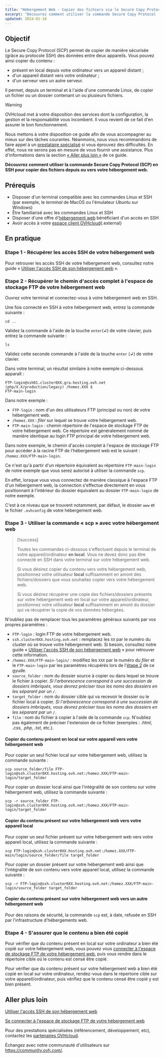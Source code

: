 ```yaml
---
title: "Hébergement Web - Copier des fichiers via le Secure Copy Protocol (SCP)"
excerpt: "Découvrez comment utiliser la commande Secure Copy Protocol (SCP) en SSH pour copier des fichiers depuis ou vers votre hébergement web"
updated: 2024-01-18
---
```


## Objectif

Le Secure Copy Protocol (SCP) permet de copier de manière sécurisée (grâce au protocole SSH) des données entre deux appareils. Vous pouvez ainsi copier du contenu :

- présent en local depuis votre ordinateur vers un appareil distant ;
- d'un appareil distant vers votre ordinateur ;
- d'un serveur vers un autre serveur.

Il permet, depuis un terminal et à l'aide d'une commande Linux, de copier un fichier ou un dossier contenant un ou plusieurs fichiers.

> [!warning]
>
> OVHcloud met à votre disposition des services dont la configuration, la gestion et la responsabilité vous incombent. Il vous revient de ce fait d'en assurer le bon fonctionnement.
> 
> Nous mettons à votre disposition ce guide afin de vous accompagner au mieux sur des tâches courantes. Néanmoins, nous vous recommandons de faire appel à un [prestataire spécialisé](https://partner.ovhcloud.com/fr/directory/) si vous éprouvez des difficultés. En effet, nous ne serons pas en mesure de vous fournir une assistance. Plus d'informations dans la section [« Aller plus loin »](#go-further) de ce guide.
>

**Découvrez comment utiliser la commande Secure Copy Protocol (SCP) en SSH pour copier des fichiers depuis ou vers votre hébergement web.**

## Prérequis

- Disposer d'un terminal compatible avec les commandes Linux et SSH (par exemple, le *terminal* de MacOS ou l'émulateur *Ubuntu* sur Windows)
- Être familiarisé avec les commandes Linux et SSH
- Disposer d'une offre d'[hébergement web](https://www.ovhcloud.com/fr/web-hosting/) bénéficiant d'un accès en SSH
- Avoir accès à votre [espace client OVHcloud](https://www.ovh.com/auth/?action=gotomanager&from=https://www.ovh.com/fr/&ovhSubsidiary=fr){.external}

## En pratique

### Etape 1 - Récupérer les accès SSH de votre hébergement web

Pour retrouver les accès SSH de votre hébergement web, consultez notre guide « [Utiliser l'accès SSH de son hébergement web](/pages/web_cloud/web_hosting/ssh_on_webhosting) ».

### Etape 2 - Récupérer le chemin d'accès complet à l'espace de stockage FTP de votre hébergement web<a name="step2"></a>

Ouvrez votre terminal et connectez-vous à votre hébergement web en SSH.

Une fois connecté en SSH à votre hébergement web, entrez la commande suivante : 

```ssh
cd ..
```

Validez la commande à l'aide de la touche `enter`(↲) de votre clavier, puis entrez la commande suivante :

```ssh
ls
```

Validez cette seconde commande à l'aide de la touche `enter` (↲) de votre clavier.

Dans votre terminal, un résultat similaire à notre exemple ci-dessous apparaît :

```ssh
FTP-login@ssh01.cluster0XX.gra.hosting.ovh.net (php/X.X/production/legacy) /homez.XXX $
FTP-main-login
```

Dans notre exemple :

- `FTP-login` : nom d'un des utilisateurs FTP (principal ou non) de votre hébergement web.
- `/homez.XXX` : *filer* sur lequel se trouve votre hébergement web.
- `FTP-main-login` : chemin répertoire de l'espace de stockage FTP de votre hébergement web. Ce répertoire est généralement nommé de manière identique au login FTP principal de votre hébergement web.

Dans notre exemple, le chemin d'accès complet à l'espace de stockage FTP pour accéder à la racine FTP de l'hébergement web est le suivant : `/homez.XXX/FTP-main-login`.

Ce n'est qu'à partir d'un répertoire équivalent au répertoire `FTP-main-login` de notre exemple que vous serez autorisé à utiliser la commande `scp`.

En effet, lorsque vous vous connectez de manière classique à l'espace FTP d'un hébergement web, la connection s'effectue directement en vous positionnant à l'intérieur du dossier équivalent au dossier `FTP-main-login` de notre exemple.

C'est à ce niveau que se trouvent notamment, par défaut, le dossier `www` et le fichier `.ovhconfig` de votre hébergement web.

### Etape 3 - Utiliser la commande « scp » avec votre hébergement web

> [!success]
>
> Toutes les commandes ci-dessous s'effectuent depuis le terminal de votre appareil/ordinateur **en local**. Vous ne devez donc pas être connecté en SSH dans votre terminal sur votre hébergement web.
>
> Si vous désirez copier du contenu vers votre hébergement web, positionnez votre utilisateur **local** suffisamment en amont des fichiers/dossiers que vous souhaitez copier vers votre hébergement web.
>
> Si vous désirez récupérer une copie des fichiers/dossiers présents sur votre hébergement web en local sur votre appareil/ordinateur, positionnez votre utilisateur **local** suffisamment en amont du dossier qui va récupérer la copie de vos données hébergées.
>

N'oubliez pas de remplacer tous les paramètres généraux suivants par vos propres paramètres :

- `FTP-login` : login FTP de votre hébergement web.
- `ssh.cluster0XX.hosting.ovh.net` : remplacez les `XX` par le numéro du cluster où se trouve votre hébergement web. Si besoin, consultez notre guide « [Utiliser l'accès SSH de son hébergement web](/pages/web_cloud/web_hosting/ssh_on_webhosting) » pour retrouver cette information.
- `/homez.XXX/FTP-main-login/` : modifiez les `XXX` par le numéro du *filer* et le `FTP-main-login` par les paramètres récupérés lors de l'[étape 2](#step2) de ce gyude.
- `source_folder` : nom du dossier source à copier ou dans lequel se trouve le fichier à copier. *Si l'arborescence correspond à une succession de dossiers imbriqués, vous devrez préciser tous les noms des dossiers en les séparant par un `/`*.
- `target_folder` : nom du dossier cible qui va recevoir le dossier ou le fichier local à copier. *Si l'arborescence correspond à une succession de dossiers imbriqués, vous devrez préciser tous les noms des dossiers en les séparant par un `/`*.
- `file` : nom du fichier à copier à l'aide de la commande `scp`. N'oubliez pas également de préciser l'extension de ce fichier (exemples : *.html*, *.css*, *.php*, *.txt*, etc.).

#### Copier du contenu présent en local sur votre appareil vers votre hébergement web

Pour copier un seul fichier local sur votre hébergement web, utilisez la commande suivante :

```ssh
scp source_folder/file FTP-login@ssh.cluster0XX.hosting.ovh.net:/homez.XXX/FTP-main-login/target_folder
```

Pour copier un dossier local ainsi que l'intégralité de son contenu sur votre hébergement web, utilisez la commande suivante :

```ssh
scp -r source_folder FTP-login@ssh.cluster0XX.hosting.ovh.net:/homez.XXX/FTP-main-login/target_folder 
```

#### Copier du contenu présent sur votre hébergement web vers votre appareil local

Pour copier un seul fichier présent sur votre hébergement web vers votre appareil local, utilisez la commande suivante :

```ssh
scp FTP-login@ssh.cluster0XX.hosting.ovh.net:/homez.XXX/FTP-main/login/source_folder/file target_folder 
```

Pour copier un dossier présent sur votre hébergement web ainsi que l'intégralité de son contenu vers votre appareil local, utilisez la commande suivante :

```ssh
scp -r FTP-login@ssh.cluster0XX.hosting.ovh.net:/homez.XXX/FTP-main-login/source_folder target_folder
```

#### Copier du contenu présent sur votre hébergement web vers un autre hébergement web

Pour des raisons de sécurité, la commande `scp` est, à date, refusée en SSH par l'infrastructure d'hébergements web.

### Etape 4 - S'assurer que le contenu a bien été copié

Pour vérifier que du contenu présent en local sur votre ordinateur a bien été copié sur votre hébergement web, vous pouvez vous [connecter à l'espace de stockage FTP de votre hébergement web](/pages/web_cloud/web_hosting/ftp_connection), puis vous rendre dans le répertoire cible où le contenu est censé être copié.

Pour vérifier que du contenu présent sur votre hébergement web a bien été copié en local sur votre ordinateur, rendez-vous dans le répertoire cible sur votre appareil/ordinateur, puis vérifiez que le contenu censé être copié y est bien présent.

## Aller plus loin <a name="go-further"></a>

[Utiliser l'accès SSH de son hébergement web](/pages/web_cloud/web_hosting/ssh_on_webhosting)

[Se connecter à l'espace de stockage FTP de votre hébergement web](/pages/web_cloud/web_hosting/ftp_connection)
 
Pour des prestations spécialisées (référencement, développement, etc), contactez les [partenaires OVHcloud](https://partner.ovhcloud.com/fr/directory/).
 
Échangez avec notre communauté d'utilisateurs sur <https://community.ovh.com/>.